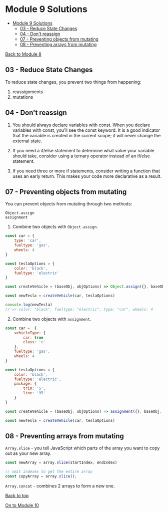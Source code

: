 # Module 9 Solutions

<!-- TOC -->

- [Module 9 Solutions](#module-9-solutions)
    - [03 - Reduce State Changes](#03---reduce-state-changes)
    - [04 - Don't reassign](#04---dont-reassign)
    - [07 - Preventing objects from mutating](#07---preventing-objects-from-mutating)
    - [08 - Preventing arrays from mutating](#08---preventing-arrays-from-mutating)

<!-- /TOC -->

[Back to Module 8](../Module8/solutions.md)

## 03 - Reduce State Changes

To reduce state changes, you prevent two things from happening:

1. reassignments
2. mutations

## 04 - Don't reassign

1. You should always declare variables with const. When you declare variables with const, you'll see the const keyword. It is a good indicator that the variable is created in the current scope; it will never change the external state.

2. If you need a if/else statement to determine what value your variable should take, consider using a ternary operator instead of an if/else statement.

3. If you need three or more if statements, consider writing a function that uses an early return. This makes your code more declarative as a result.

## 07 - Preventing objects from mutating

You can prevent objects from mutating through two methods:

    Object.assign
    assignment


1. Combine two objects with `Object.assign`.

```js
const car = {
    type: 'car',
    fueltype: 'gas',
    wheels: 4
}

const teslaOptions = {
    color: 'black',
    fueltype: 'electric'
}

const createVehicle = (baseObj, objOptions) => Object.assign({}, baseObj, objOptions)

const newTesla = createVehicle(car, teslaOptions)

console.log(newTesla)
// => color: "black", fueltype: "electric", type: "car", wheels: 4
```

2. Combine two objects with `assignment`.

```js
const car =  {
    vehicleType: {
        car: true
        class: 'c'
    },
    fueltype: 'gas',
    wheels: 4
}

const teslaOptions = {
    color: 'black',
    fueltype: 'electric',
    package: {
        trim: 'S',
        line: '95'
    }
}

const createVehicle = (baseObj, objOptions) => assignment({}, baseObj, objOptions)

const newTesla = createVehicle(car, teslaOptions)
```

## 08 - Preventing arrays from mutating

`Array.slice` - you tell JavaScript which parts of the array you want to copy out as your new array.

```js
const newArray = array.slice(startIndex, endIndex)

// omit indexes to get the entire array
const copyArray = array.slice();
```

`Array.concat` - combines 2 arrays to form a new one.

[Back to top](#Module-9-Solutions)

[On to Module 10](../Module19/solutions.md)